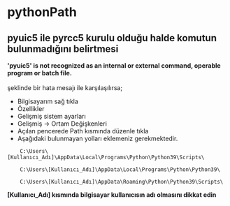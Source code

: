 # pythonPath

## pyuic5 ile pyrcc5 kurulu olduğu halde komutun bulunmadığını belirtmesi

**'pyuic5' is not recognized as an internal or external command, operable program or batch file.** 
<br/><br/>şeklinde bir hata mesajı ile karşılaşılırsa;<br/>
- Bilgisayarım sağ tıkla
- Özellikler
- Gelişmiş sistem ayarları
- Gelişmiş -> Ortam Değişkenleri
- Açılan pencerede Path kısmında düzenle tıkla 
- Aşağıdaki bulunmayan yolları eklemeniz gerekmektedir.<br/>
```
    C:\Users\[Kullanıcı_Adı]\AppData\Local\Programs\Python\Python39\Scripts\
```
```
    C:\Users\[Kullanıcı_Adı]\AppData\Local\Programs\Python\Python39\
```
```
    C:\Users\[Kullanıcı_Adı]\AppData\Roaming\Python\Python39\Scripts\
```    


**[Kullanıcı_Adı] kısmında bilgisayar kullanıcısın adı olmasını dikkat edin**

